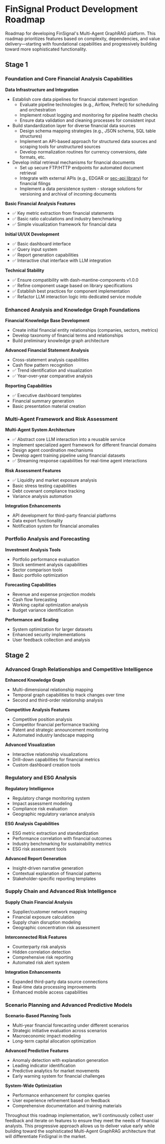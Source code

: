 # FinSignal Product Development Roadmap

Roadmap for developing FinSignal's Multi-Agent GraphRAG platform. This roadmap prioritizes features based on complexity, dependencies, and value delivery—starting with foundational capabilities and progressively building toward more sophisticated functionality.

## Stage 1

### Foundation and Core Financial Analysis Capabilities

**Data Infrastructure and Integration**
- Establish core data pipelines for financial statement ingestion  
  - Evaluate pipeline technologies (e.g., Airflow, Prefect) for scheduling and orchestration  
  - Implement robust logging and monitoring for pipeline health checks  
  - Ensure data validation and cleaning processes for consistent input 
- Build standardization layer for diverse financial data sources  
  - Design schema mapping strategies (e.g., JSON schema, SQL table structures)  
  - Implement an API-based approach for structured data sources and scraping tools for unstructured sources  
  - Develop normalization routines for currency conversions, date formats, etc.
- Develop initial retrieval mechanisms for financial documents  
  - Set up secure FTP/HTTP endpoints for automated document retrieval  
  - Integrate with external APIs (e.g., EDGAR or [sec-api library](https://pypi.org/project/sec-api/)) for financial filings  
  - Implement a data persistence system - storage solutions for versioning and archival of incoming documents

**Basic Financial Analysis Features**
- ✅ Key metric extraction from financial statements
- ✅ Basic ratio calculations and industry benchmarking
- ✅ Simple visualization framework for financial data

**Initial UI/UX Development**
- ✅ Basic dashboard interface
- ✅ Query input system
- ✅ Report generation capabilities
- ✅ Interactive chat interface with LLM integration

**Technical Stability**
- ✅ Ensure compatibility with dash-mantine-components v1.0.0
- ✅ Refine component usage based on library specifications
- ✅ Establish best practices for component implementation
- ✅ Refactor LLM interaction logic into dedicated service module

### Enhanced Analysis and Knowledge Graph Foundations

**Financial Knowledge Base Development**
- Create initial financial entity relationships (companies, sectors, metrics)
- Develop taxonomy of financial terms and relationships
- Build preliminary knowledge graph architecture

**Advanced Financial Statement Analysis**
- Cross-statement analysis capabilities
- Cash flow pattern recognition
- ✅ Trend identification and visualization
- ✅ Year-over-year comparative analysis

**Reporting Capabilities**
- ✅ Executive dashboard templates
- Financial summary generation
- Basic presentation material creation

### Multi-Agent Framework and Risk Assessment

**Multi-Agent System Architecture**
- ✅ Abstract core LLM interaction into a reusable service
- Implement specialized agent framework for different financial domains
- Design agent coordination mechanisms
- Develop agent training pipeline using financial datasets
- ✅ Streaming response capabilities for real-time agent interactions

**Risk Assessment Features**
- ✅ Liquidity and market exposure analysis
- Basic stress testing capabilities
- Debt covenant compliance tracking
- Variance analysis automation

**Integration Enhancements**
- API development for third-party financial platforms
- Data export functionality
- Notification system for financial anomalies

### Portfolio Analysis and Forecasting

**Investment Analysis Tools**
- Portfolio performance evaluation
- Stock sentiment analysis capabilities
- Sector comparison tools
- Basic portfolio optimization

**Forecasting Capabilities**
- Revenue and expense projection models
- Cash flow forecasting
- Working capital optimization analysis
- Budget variance identification

**Performance and Scaling**
- System optimization for larger datasets
- Enhanced security implementations
- User feedback collection and analysis

## Stage 2

### Advanced Graph Relationships and Competitive Intelligence

**Enhanced Knowledge Graph**
- Multi-dimensional relationship mapping
- Temporal graph capabilities to track changes over time
- Second and third-order relationship analysis

**Competitive Analysis Features**
- Competitive position analysis
- Competitor financial performance tracking
- Patent and strategic announcement monitoring
- Automated industry landscape mapping

**Advanced Visualization**
- Interactive relationship visualizations
- Drill-down capabilities for financial metrics
- Custom dashboard creation tools

### Regulatory and ESG Analysis

**Regulatory Intelligence**
- Regulatory change monitoring system
- Impact assessment modeling
- Compliance risk evaluation
- Geographic regulatory variance analysis

**ESG Analysis Capabilities**
- ESG metric extraction and standardization
- Performance correlation with financial outcomes
- Industry benchmarking for sustainability metrics
- ESG risk assessment tools

**Advanced Report Generation**
- Insight-driven narrative generation
- Contextual explanation of financial patterns
- Stakeholder-specific reporting templates

### Supply Chain and Advanced Risk Intelligence

**Supply Chain Financial Analysis**
- Supplier/customer network mapping
- Financial exposure calculation
- Supply chain disruption modeling
- Geographic concentration risk assessment

**Interconnected Risk Features**
- Counterparty risk analysis
- Hidden correlation detection
- Comprehensive risk reporting
- Automated risk alert system

**Integration Enhancements**
- Expanded third-party data source connections
- Real-time data processing improvements
- Enhanced mobile access capabilities

### Scenario Planning and Advanced Predictive Models

**Scenario-Based Planning Tools**
- Multi-year financial forecasting under different scenarios
- Strategic initiative evaluation across scenarios
- Macroeconomic impact modeling
- Long-term capital allocation optimization

**Advanced Predictive Features**
- Anomaly detection with explanation generation
- Leading indicator identification
- Predictive analytics for market movements
- Early warning system for financial challenges

**System-Wide Optimization**
- Performance enhancement for complex queries
- User experience refinement based on feedback
- Comprehensive documentation and training materials

Throughout this roadmap implementation, we'll continuously collect user feedback and iterate on features to ensure they meet the needs of financial analysts. This progressive approach allows us to deliver value early while building toward the sophisticated Multi-Agent GraphRAG architecture that will differentiate FinSignal in the market.